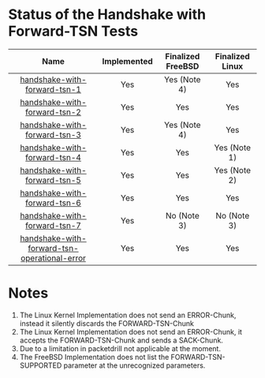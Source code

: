 # Status of the Handshake with Forward-TSN Tests

| Name                                                                                             | Implemented | Finalized FreeBSD | Finalized Linux |
|:------------------------------------------------------------------------------------------------:|:-----------:|:-----------------:|:---------------:|
| [handshake-with-forward-tsn-1](handshake-with-forward-tsn-1.pkt)                                 | Yes         | Yes (Note 4)      | Yes             |
| [handshake-with-forward-tsn-2](handshake-with-forward-tsn-2.pkt)                                 | Yes         | Yes               | Yes             |
| [handshake-with-forward-tsn-3](handshake-with-forward-tsn-3.pkt)                                 | Yes         | Yes (Note 4)      | Yes             |
| [handshake-with-forward-tsn-4](handshake-with-forward-tsn-4.pkt)                                 | Yes         | Yes               | Yes (Note 1)    |
| [handshake-with-forward-tsn-5](handshake-with-forward-tsn-5.pkt)                                 | Yes         | Yes               | Yes (Note 2)    |
| [handshake-with-forward-tsn-6](handshake-with-forward-tsn-6.pkt)                                 | Yes         | Yes               | Yes             |
| [handshake-with-forward-tsn-7](handshake-with-forward-tsn-7.pkt)                                 | Yes         | No (Note 3)       | No  (Note 3)    |
| [handshake-with-forward-tsn-operational-error](handshake-with-forward-tsn-operational-error.pkt) | Yes         | Yes               | Yes             |

# Notes
1. The Linux Kernel Implementation does not send an ERROR-Chunk, instead it silently discards the FORWARD-TSN-Chunk
2. The Linux Kernel Implementation does not send an ERROR-Chunk, it accepts the FORWARD-TSN-Chunk and sends a SACK-Chunk.
3. Due to a limitation in packetdrill not applicable at the moment.
4. The FreeBSD Implementation does not list the FORWARD-TSN-SUPPORTED parameter at the unrecognized parameters.

